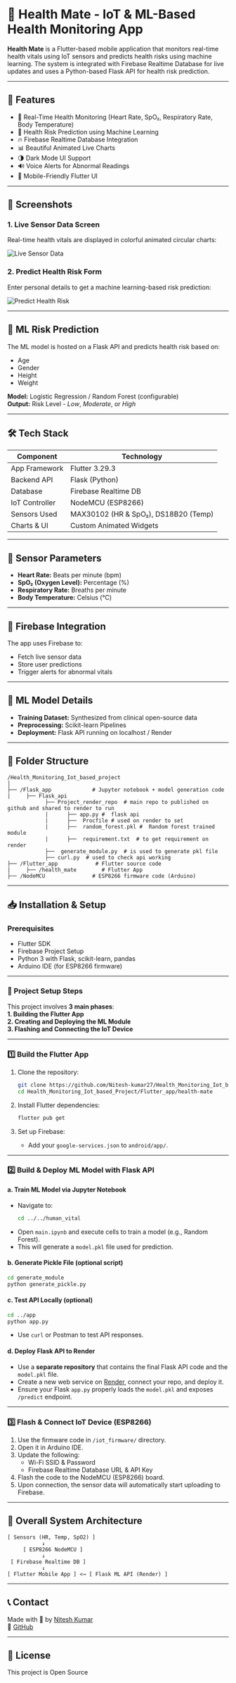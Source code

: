 
# 💙 Health Mate - IoT & ML-Based Health Monitoring App

**Health Mate** is a Flutter-based mobile application that monitors real-time health vitals using IoT sensors and predicts health risks using machine learning. The system is integrated with Firebase Realtime Database for live updates and uses a Python-based Flask API for health risk prediction.

---

## 🚀 Features

- 🔴 Real-Time Health Monitoring (Heart Rate, SpO₂, Respiratory Rate, Body Temperature)  
- 🧠 Health Risk Prediction using Machine Learning  
- 🔥 Firebase Realtime Database Integration  
- 📊 Beautiful Animated Live Charts  
- 🌗 Dark Mode UI Support  
- 🔊 Voice Alerts for Abnormal Readings  
- 📱 Mobile-Friendly Flutter UI  

---

## 📸 Screenshots

### 1. Live Sensor Data Screen  
Real-time health vitals are displayed in colorful animated circular charts:

![Live Sensor Data]()

### 2. Predict Health Risk Form  
Enter personal details to get a machine learning-based risk prediction:

![Predict Health Risk]()

---

## 🧠 ML Risk Prediction

The ML model is hosted on a Flask API and predicts health risk based on:
- Age
- Gender
- Height
- Weight

**Model:** Logistic Regression / Random Forest (configurable)  
**Output:** Risk Level - *Low*, *Moderate*, or *High*

---

## 🛠 Tech Stack

| Component        | Technology             |
|------------------|-------------------------|
| App Framework    | Flutter 3.29.3          |
| Backend API      | Flask (Python)          |
| Database         | Firebase Realtime DB    |
| IoT Controller   | NodeMCU (ESP8266)       |
| Sensors Used     | MAX30102 (HR & SpO₂), DS18B20 (Temp) |
| Charts & UI      | Custom Animated Widgets |

---

## 🧪 Sensor Parameters

- **Heart Rate:** Beats per minute (bpm)  
- **SpO₂ (Oxygen Level):** Percentage (%)  
- **Respiratory Rate:** Breaths per minute  
- **Body Temperature:** Celsius (°C)  

---

## 🔗 Firebase Integration

The app uses Firebase to:
- Fetch live sensor data  
- Store user predictions  
- Trigger alerts for abnormal vitals  

---

## 🧬 ML Model Details

- **Training Dataset:** Synthesized from clinical open-source data  
- **Preprocessing:** Scikit-learn Pipelines  
- **Deployment:** Flask API running on localhost / Render  

---

## 📂 Folder Structure

```
/Health_Monitoring_Iot_based_project
│
├── /Flask_app             # Jupyter notebook + model generation code
|     ├── Flask_api
            ├── Project_render_repo  # main repo to published on github and shared to render to run
            |      ├── app.py #  flask api
            |      ├──  Procfile # used on render to set
            |      ├──  random_forest.pkl #  Random forest trained module
            |      ├──  requirement.txt  # to get requirement on render   
            ├──  generate_module.py  # is used to generate pkl file
            ├── curl.py  # used to check api working 
├── /Flutter_app            # Flutter source code
|     ├── /health_mate        # Flutter App
├── /NodeMCU               # ESP8266 firmware code (Arduino)         
```

---

## 📥 Installation & Setup

### Prerequisites

- Flutter SDK  
- Firebase Project Setup  
- Python 3 with Flask, scikit-learn, pandas  
- Arduino IDE (for ESP8266 firmware)

---

### 🔧 Project Setup Steps

This project involves **3 main phases**:  
**1. Building the Flutter App**  
**2. Creating and Deploying the ML Module**  
**3. Flashing and Connecting the IoT Device**

---

### 1️⃣ Build the Flutter App

1. Clone the repository:  
   ```bash
   git clone https://github.com/Nitesh-kumar27/Health_Monitoring_Iot_based_Project
   cd Health_Monitoring_Iot_based_Project/Flutter_app/health-mate
   ```

2. Install Flutter dependencies:  
   ```bash
   flutter pub get
   ```

3. Set up Firebase:  
   - Add your `google-services.json` to `android/app/`.

---

### 2️⃣ Build & Deploy ML Model with Flask API

#### a. Train ML Model via Jupyter Notebook  
- Navigate to:
  ```bash
  cd ../../human_vital
  ```
- Open `main.ipynb` and execute cells to train a model (e.g., Random Forest).
- This will generate a `model.pkl` file used for prediction.

#### b. Generate Pickle File (optional script)  
```bash
cd generate_module
python generate_pickle.py
```

#### c. Test API Locally (optional)  
```bash
cd ../app
python app.py
```
- Use `curl` or Postman to test API responses.

#### d. Deploy Flask API to Render  
- Use a **separate repository** that contains the final Flask API code and the `model.pkl` file.  
- Create a new web service on [Render](https://render.com), connect your repo, and deploy it.  
- Ensure your Flask `app.py` properly loads the `model.pkl` and exposes `/predict` endpoint.

---

### 3️⃣ Flash & Connect IoT Device (ESP8266)

1. Use the firmware code in `/iot_firmware/` directory.  
2. Open it in Arduino IDE.  
3. Update the following:
   - Wi-Fi SSID & Password  
   - Firebase Realtime Database URL & API Key  
4. Flash the code to the NodeMCU (ESP8266) board.  
5. Upon connection, the sensor data will automatically start uploading to Firebase.

---

## 📡 Overall System Architecture

```
[ Sensors (HR, Temp, SpO2) ]
           ↓
     [ ESP8266 NodeMCU ]
           ↓
 [ Firebase Realtime DB ]
           ↓
[ Flutter Mobile App ] <→ [ Flask ML API (Render) ]
```

---

## 📞 Contact

Made with 💖 by [Nitesh Kumar](https://linkedin.com/in/nitishsangwan/)  
🔗 [GitHub](https://github.com/Nitesh-Kumar27)

---

## 📄 License

This project is Open Source

